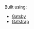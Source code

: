 Built using:

+ [Gatsby](https://github.com/gatsbyjs/gatsby)
+ [Gatstrap](https://github.com/jaxx2104/gatsby-starter-bootstrap)

